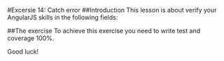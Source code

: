 #Excersie 14: Catch error
##Introduction
This lesson is about verify your AngularJS skills in the following fields:


##The exercise
To achieve this exercise you need to write test and coverage 100%.

Good luck!
